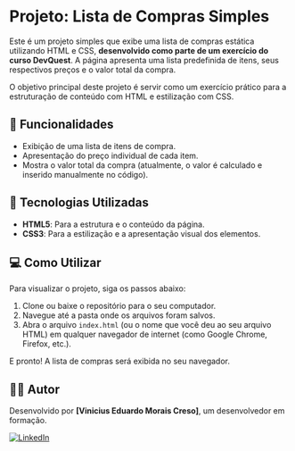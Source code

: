# Projeto: Lista de Compras Simples

Este é um projeto simples que exibe uma lista de compras estática utilizando HTML e CSS, **desenvolvido como parte de um exercício do curso DevQuest**. A página apresenta uma lista predefinida de itens, seus respectivos preços e o valor total da compra.

O objetivo principal deste projeto é servir como um exercício prático para a estruturação de conteúdo com HTML e estilização com CSS.

## 🧾 Funcionalidades

- Exibição de uma lista de itens de compra.
- Apresentação do preço individual de cada item.
- Mostra o valor total da compra (atualmente, o valor é calculado e inserido manualmente no código).

## 🚀 Tecnologias Utilizadas

- **HTML5**: Para a estrutura e o conteúdo da página.
- **CSS3**: Para a estilização e a apresentação visual dos elementos.

## 💻 Como Utilizar

Para visualizar o projeto, siga os passos abaixo:

1. Clone ou baixe o repositório para o seu computador.
2. Navegue até a pasta onde os arquivos foram salvos.
3. Abra o arquivo `index.html` (ou o nome que você deu ao seu arquivo HTML) em qualquer navegador de internet (como Google Chrome, Firefox, etc.).

E pronto! A lista de compras será exibida no seu navegador.



## 👨‍💻 Autor
Desenvolvido por **[Vinicius Eduardo Morais Creso]**, um desenvolvedor em formação.

[![LinkedIn](https://img.shields.io/badge/LinkedIn-0077B5?style=for-the-badge&logo=linkedin&logoColor=white)](https://www.linkedin.com/in/seu-usuario/)